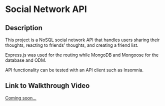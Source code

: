 # Social Network API

## Description

This project is a NoSQL social network API that handles users sharing their thoughts, reacting to friends' thoughts, and creating a friend list.

Express.js was used for the routing while MongoDB and Mongoose for the database and ODM.

API functionality can be tested with an API client such as Insomnia.

## Link to Walkthrough Video

[Coming soon...]()
